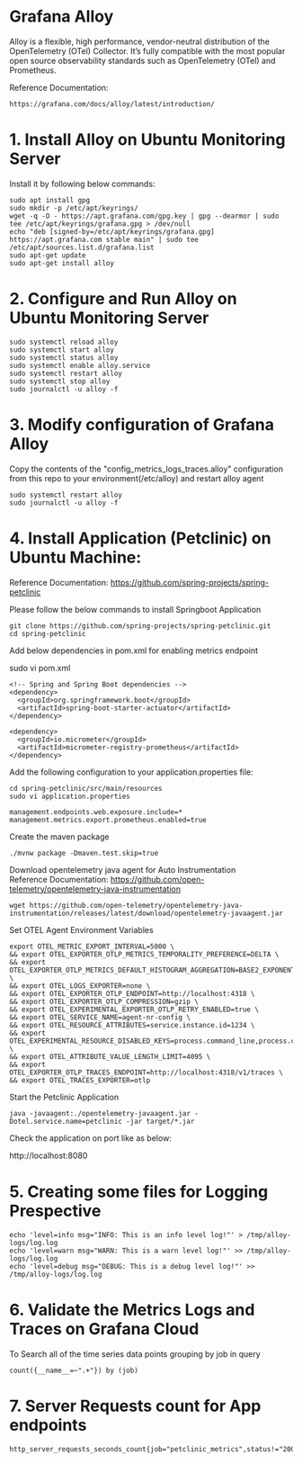 # Grafana Alloy  
Alloy is a flexible, high performance, vendor-neutral distribution of the OpenTelemetry (OTel) Collector. It’s fully compatible with the most popular open source observability standards such as OpenTelemetry (OTel) and Prometheus.

Reference Documentation:  

    https://grafana.com/docs/alloy/latest/introduction/

# 1. Install Alloy on Ubuntu Monitoring Server
Install it by following below commands:  

    sudo apt install gpg
    sudo mkdir -p /etc/apt/keyrings/
    wget -q -O - https://apt.grafana.com/gpg.key | gpg --dearmor | sudo tee /etc/apt/keyrings/grafana.gpg > /dev/null
    echo "deb [signed-by=/etc/apt/keyrings/grafana.gpg] https://apt.grafana.com stable main" | sudo tee /etc/apt/sources.list.d/grafana.list
    sudo apt-get update
    sudo apt-get install alloy


# 2. Configure and Run Alloy on Ubuntu Monitoring Server

    sudo systemctl reload alloy
    sudo systemctl start alloy
    sudo systemctl status alloy
    sudo systemctl enable alloy.service
    sudo systemctl restart alloy
    sudo systemctl stop alloy
    sudo journalctl -u alloy -f

# 3. Modify  configuration of Grafana Alloy

Copy the contents of the "config_metrics_logs_traces.alloy" configuration from this repo to your environment(/etc/alloy) and restart alloy agent

    sudo systemctl restart alloy
    sudo journalctl -u alloy -f

# 4. Install Application (Petclinic) on Ubuntu Machine: 
Reference Documentation: https://github.com/spring-projects/spring-petclinic  

Please follow the below commands to install Springboot Application

    git clone https://github.com/spring-projects/spring-petclinic.git
    cd spring-petclinic

Add below dependencies in pom.xml for enabling metrics endpoint 

sudo vi pom.xml

    <!-- Spring and Spring Boot dependencies -->
    <dependency>
      <groupId>org.springframework.boot</groupId>
      <artifactId>spring-boot-starter-actuator</artifactId>
    </dependency>

    <dependency>
      <groupId>io.micrometer</groupId>
      <artifactId>micrometer-registry-prometheus</artifactId>
    </dependency>


Add the following configuration to your application.properties file:

    cd spring-petclinic/src/main/resources
    sudo vi application.properties

    management.endpoints.web.exposure.include=*
    management.metrics.export.prometheus.enabled=true

Create the maven package

    ./mvnw package -Dmaven.test.skip=true 

Download opentelemetry java agent for Auto Instrumentation  
Reference Documentation: 
https://github.com/open-telemetry/opentelemetry-java-instrumentation 

    wget https://github.com/open-telemetry/opentelemetry-java-instrumentation/releases/latest/download/opentelemetry-javaagent.jar


Set OTEL Agent Environment Variables  

    export OTEL_METRIC_EXPORT_INTERVAL=5000 \
    && export OTEL_EXPORTER_OTLP_METRICS_TEMPORALITY_PREFERENCE=DELTA \
    && export OTEL_EXPORTER_OTLP_METRICS_DEFAULT_HISTOGRAM_AGGREGATION=BASE2_EXPONENTIAL_BUCKET_HISTOGRAM \
    && export OTEL_LOGS_EXPORTER=none \
    && export OTEL_EXPORTER_OTLP_ENDPOINT=http://localhost:4318 \
    && export OTEL_EXPORTER_OTLP_COMPRESSION=gzip \
    && export OTEL_EXPERIMENTAL_EXPORTER_OTLP_RETRY_ENABLED=true \
    && export OTEL_SERVICE_NAME=agent-nr-config \
    && export OTEL_RESOURCE_ATTRIBUTES=service.instance.id=1234 \
    && export OTEL_EXPERIMENTAL_RESOURCE_DISABLED_KEYS=process.command_line,process.command_args \
    && export OTEL_ATTRIBUTE_VALUE_LENGTH_LIMIT=4095 \
    && export OTEL_EXPORTER_OTLP_TRACES_ENDPOINT=http://localhost:4318/v1/traces \
    && export OTEL_TRACES_EXPORTER=otlp

Start the Petclinic Application

    java -javaagent:./opentelemetry-javaagent.jar -Dotel.service.name=petclinic -jar target/*.jar

Check the application on port like as below:  

http://localhost:8080

# 5. Creating some files for Logging Prespective

    echo 'level=info msg="INFO: This is an info level log!"' > /tmp/alloy-logs/log.log
    echo 'level=warn msg="WARN: This is a warn level log!"' >> /tmp/alloy-logs/log.log
    echo 'level=debug msg="DEBUG: This is a debug level log!"' >> /tmp/alloy-logs/log.log

# 6. Validate the Metrics Logs and Traces on Grafana  Cloud

To Search all of the time series data points grouping by job  in query  

    count({__name__=~".+"}) by (job)

# 7. Server Requests count for App endpoints
  
    http_server_requests_seconds_count{job="petclinic_metrics",status!="200"}